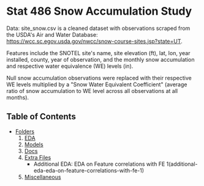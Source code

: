 # Stat 486 Snow Accumulation Study

Data: site_snow.csv is a cleaned dataset with observations scraped from the USDA's Air and Water Database: https://wcc.sc.egov.usda.gov/nwcc/snow-course-sites.jsp?state=UT.

Features include the SNOTEL site's name, site elevation (ft), lat, lon, year installed, county, year of observation, and the monthly snow accumulation and respective water equivalence (WE) levels (in).

Null snow accumulation observations were replaced with their respective WE levels multiplied by a "Snow Water Equivalent Coefficient" (average ratio of snow accumulation to WE level across all observations at all months).

## Table of Contents

- [Folders](folders)
  1. [EDA](eda)
  2. [Models](models)
  3. [Docs](docs)
  4. [Extra Files](extra-files)
     - Additional EDA: EDA on Feature correlations with FE 1(additional-eda-eda-on-feature-correlations-with-fe-1)
  5. [Miscellaneous](miscellaneous)

